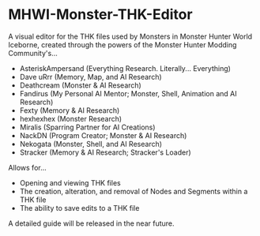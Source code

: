# MHWI-Monster-THK-Editor
A visual editor for the THK files used by Monsters in Monster Hunter World Iceborne, created through the powers of the Monster Hunter Modding Community's...

* AsteriskAmpersand (Everything Research. Literally... Everything)
* Dave uRrr (Memory, Map, and AI Research)
* Deathcream (Monster & AI Research)
* Fandirus (My Personal AI Mentor; Monster, Shell, Animation and AI Research)
* Fexty (Memory & AI Research)
* hexhexhex (Monster Research)
* Miralis (Sparring Partner for AI Creations)
* NackDN (Program Creator; Monster & AI Research)
* Nekogata (Monster, Shell, and AI Research)
* Stracker (Memory & AI Research; Stracker's Loader)


Allows for...
* Opening and viewing THK files
* The creation, alteration, and removal of Nodes and Segments within a THK file
* The ability to save edits to a THK file

A detailed guide will be released in the near future.

